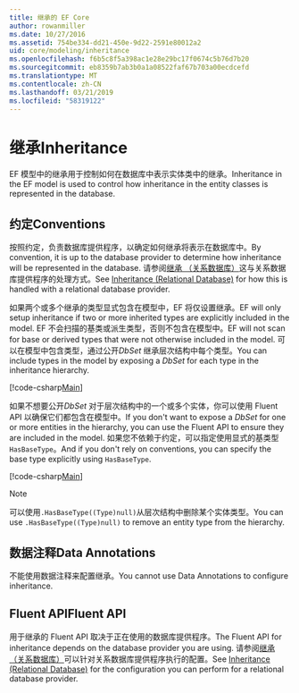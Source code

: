 ```yaml
---
title: 继承的 EF Core
author: rowanmiller
ms.date: 10/27/2016
ms.assetid: 754be334-dd21-450e-9d22-2591e80012a2
uid: core/modeling/inheritance
ms.openlocfilehash: f6b5c8f5a398ac1e28e29bc17f0674c5b76d7b20
ms.sourcegitcommit: eb8359b7ab3b0a1a08522faf67b703a00ecdcefd
ms.translationtype: MT
ms.contentlocale: zh-CN
ms.lasthandoff: 03/21/2019
ms.locfileid: "58319122"
---
```

# <a name="inheritance"></a><span data-ttu-id="a16ed-102">继承</span><span class="sxs-lookup"><span data-stu-id="a16ed-102">Inheritance</span></span>

<span data-ttu-id="a16ed-103">EF 模型中的继承用于控制如何在数据库中表示实体类中的继承。</span><span class="sxs-lookup"><span data-stu-id="a16ed-103">Inheritance in the EF model is used to control how inheritance in the entity classes is represented in the database.</span></span>

## <a name="conventions"></a><span data-ttu-id="a16ed-104">约定</span><span class="sxs-lookup"><span data-stu-id="a16ed-104">Conventions</span></span>

<span data-ttu-id="a16ed-105">按照约定，负责数据库提供程序，以确定如何继承将表示在数据库中。</span><span class="sxs-lookup"><span data-stu-id="a16ed-105">By convention, it is up to the database provider to determine how inheritance will be represented in the database.</span></span> <span data-ttu-id="a16ed-106">请参阅[继承 （关系数据库）](relational/inheritance.md)这与关系数据库提供程序的处理方式。</span><span class="sxs-lookup"><span data-stu-id="a16ed-106">See [Inheritance (Relational Database)](relational/inheritance.md) for how this is handled with a relational database provider.</span></span>

<span data-ttu-id="a16ed-107">如果两个或多个继承的类型显式包含在模型中，EF 将仅设置继承。</span><span class="sxs-lookup"><span data-stu-id="a16ed-107">EF will only setup inheritance if two or more inherited types are explicitly included in the model.</span></span> <span data-ttu-id="a16ed-108">EF 不会扫描的基类或派生类型，否则不包含在模型中。</span><span class="sxs-lookup"><span data-stu-id="a16ed-108">EF will not scan for base or derived types that were not otherwise included in the model.</span></span> <span data-ttu-id="a16ed-109">可以在模型中包含类型，通过公开*DbSet<TEntity>* 继承层次结构中每个类型。</span><span class="sxs-lookup"><span data-stu-id="a16ed-109">You can include types in the model by exposing a *DbSet<TEntity>* for each type in the inheritance hierarchy.</span></span>

[!code-csharp[Main](../../../samples/core/Modeling/Conventions/Samples/InheritanceDbSets.cs?highlight=3-4&name=Model)]

<span data-ttu-id="a16ed-110">如果不想要公开*DbSet<TEntity>* 对于层次结构中的一个或多个实体，你可以使用 Fluent API 以确保它们都包含在模型中。</span><span class="sxs-lookup"><span data-stu-id="a16ed-110">If you don't want to expose a *DbSet<TEntity>* for one or more entities in the hierarchy, you can use the Fluent API to ensure they are included in the model.</span></span>
<span data-ttu-id="a16ed-111">如果您不依赖于约定，可以指定使用显式的基类型`HasBaseType`。</span><span class="sxs-lookup"><span data-stu-id="a16ed-111">And if you don't rely on conventions, you can specify the base type explicitly using `HasBaseType`.</span></span>

[!code-csharp[Main](../../../samples/core/Modeling/Conventions/Samples/InheritanceModelBuilder.cs?highlight=7&name=Context)]

> [!NOTE]
> <span data-ttu-id="a16ed-112">可以使用`.HasBaseType((Type)null)`从层次结构中删除某个实体类型。</span><span class="sxs-lookup"><span data-stu-id="a16ed-112">You can use `.HasBaseType((Type)null)` to remove an entity type from the hierarchy.</span></span>

## <a name="data-annotations"></a><span data-ttu-id="a16ed-113">数据注释</span><span class="sxs-lookup"><span data-stu-id="a16ed-113">Data Annotations</span></span>

<span data-ttu-id="a16ed-114">不能使用数据注释来配置继承。</span><span class="sxs-lookup"><span data-stu-id="a16ed-114">You cannot use Data Annotations to configure inheritance.</span></span>

## <a name="fluent-api"></a><span data-ttu-id="a16ed-115">Fluent API</span><span class="sxs-lookup"><span data-stu-id="a16ed-115">Fluent API</span></span>

<span data-ttu-id="a16ed-116">用于继承的 Fluent API 取决于正在使用的数据库提供程序。</span><span class="sxs-lookup"><span data-stu-id="a16ed-116">The Fluent API for inheritance depends on the database provider you are using.</span></span> <span data-ttu-id="a16ed-117">请参阅[继承 （关系数据库）](relational/inheritance.md)可以针对关系数据库提供程序执行的配置。</span><span class="sxs-lookup"><span data-stu-id="a16ed-117">See [Inheritance (Relational Database)](relational/inheritance.md) for the configuration you can perform for a relational database provider.</span></span>
